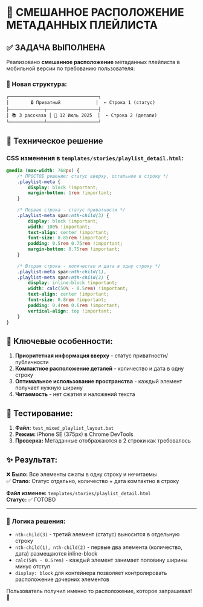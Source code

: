 # 🎯 СМЕШАННОЕ РАСПОЛОЖЕНИЕ МЕТАДАННЫХ ПЛЕЙЛИСТА

## ✅ ЗАДАЧА ВЫПОЛНЕНА

Реализовано **смешанное расположение** метаданных плейлиста в мобильной версии по требованию пользователя:

### 📱 Новая структура:
```
┌─────────────────────────────────┐
│        🔒 Приватный             │  ← Строка 1 (статус)
├─────────────┬───────────────────┤
│ 📚 3 рассказа │ 📅 12 Июль 2025  │  ← Строка 2 (детали)
└─────────────┴───────────────────┘
```

## 🔧 Техническое решение

### CSS изменения в `templates/stories/playlist_detail.html`:

```css
@media (max-width: 768px) {
    /* ПРОСТОЕ решение: статус вверху, остальное в строку */
    .playlist-meta {
        display: block !important;
        margin-bottom: 1rem !important;
    }
    
    /* Первая строка - статус приватности */
    .playlist-meta span:nth-child(3) {
        display: block !important;
        width: 100% !important;
        text-align: center !important;
        font-size: 0.85rem !important;
        padding: 0.5rem 0.75rem !important;
        margin-bottom: 0.75rem !important;
    }
    
    /* Вторая строка - количество и дата в одну строку */
    .playlist-meta span:nth-child(1),
    .playlist-meta span:nth-child(2) {
        display: inline-block !important;
        width: calc(50% - 0.5rem) !important;
        text-align: center !important;
        font-size: 0.8rem !important;
        padding: 0.4rem 0.6rem !important;
        vertical-align: top !important;
    }
}
```

## 🎯 Ключевые особенности:

1. **Приоритетная информация вверху** - статус приватности/публичности
2. **Компактное расположение деталей** - количество и дата в одну строку
3. **Оптимальное использование пространства** - каждый элемент получает нужную ширину
4. **Читаемость** - нет сжатия и наложений текста

## 🧪 Тестирование:

1. **Файл:** `test_mixed_playlist_layout.bat`
2. **Режим:** iPhone SE (375px) в Chrome DevTools
3. **Проверка:** Метаданные отображаются в 2 строки как требовалось

## ✨ Результат:

❌ **Было:** Все элементы сжаты в одну строку и нечитаемы  
✅ **Стало:** Статус отдельно, количество + дата компактно в строку

**Файл изменен:** `templates/stories/playlist_detail.html`  
**Статус:** ✅ ГОТОВО

---

### 📝 Логика решения:

- `nth-child(3)` - третий элемент (статус) выносится в отдельную строку
- `nth-child(1), nth-child(2)` - первые два элемента (количество, дата) размещаются inline-block
- `calc(50% - 0.5rem)` - каждый элемент занимает половину ширины минус отступ
- `display: block` для контейнера позволяет контролировать расположение дочерних элементов

Пользователь получил именно то расположение, которое запрашивал! 🎉
